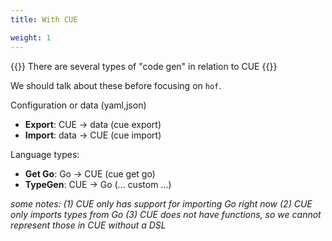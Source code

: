```yaml
---
title: With CUE

weight: 1
---
```


{{<lead>}}
There are several types of "code gen" in relation to CUE
{{</lead>}}

We should talk about these before focusing on `hof`.

Configuration or data (yaml,json)

- __Export__: CUE -> data (cue export)
- __Import__: data -> CUE (cue import)

Language types:

- __Get Go__: Go -> CUE   (cue get go)
- __TypeGen__: CUE -> Go   (... custom ...)

_some notes:
(1) CUE only has support for importing Go right now
(2) CUE only imports types from Go
(3) CUE does not have functions, so we cannot represent those in CUE without a DSL_

